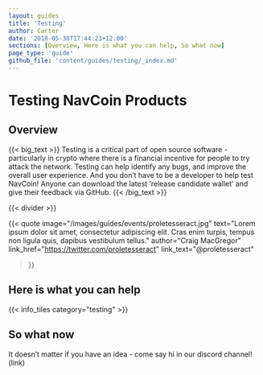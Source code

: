 ```yaml
---
layout: guides
title: 'Testing'
author: Carter
date: '2018-05-30T17:44:23+12:00'
sections: [Overview, Here is what you can help, So what now]
page_type: 'guide'
github_file: 'content/guides/testing/_index.md'
---
```

# Testing NavCoin Products

## Overview

{{< big_text >}}
Testing is a critical part of open source software - particularly in crypto where there is a financial incentive for people to try attack the network. Testing can help identify any bugs, and improve the overall user experience. And you don’t have to be a developer to help test NavCoin! Anyone can download the latest ‘release candidate wallet’ and give their feedback via GitHub. 
{{< /big_text >}}

{{< divider >}}


{{< quote
  image="/images/guides/events/proletesseract.jpg"
  text="Lorem ipsum dolor sit amet, consectetur adipiscing elit. Cras enim turpis, tempus non ligula quis, dapibus vestibulum tellus."
  author="Craig MacGregor"
  link_href="https://twitter.com/proletesseract"
  link_text="@proletesseract"
>}}

## Here is what you can help

{{< info_tiles category="testing" >}}

## So what now

It doesn’t matter if you have an idea - come say hi in our discord channel! (link)

